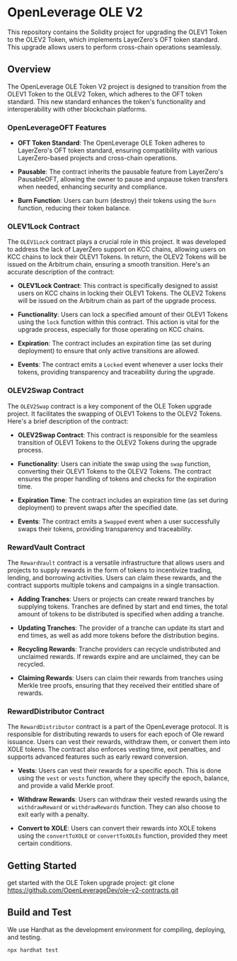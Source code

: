 # OpenLeverage OLE V2

This repository contains the Solidity project for upgrading the OLEV1 Token to the OLEV2 Token, which implements LayerZero's OFT token standard. This upgrade allows users to perform cross-chain operations seamlessly.

## Overview

The OpenLeverage OLE Token V2 project is designed to transition from the OLEV1 Token to the OLEV2 Token, which adheres to the OFT token standard. This new standard enhances the token's functionality and interoperability with other blockchain platforms.

### OpenLeverageOFT Features

- **OFT Token Standard**: The OpenLeverage OLE Token adheres to LayerZero's OFT token standard, ensuring compatibility with various LayerZero-based projects and cross-chain operations.

- **Pausable**: The contract inherits the pausable feature from LayerZero's PausableOFT, allowing the owner to pause and unpause token transfers when needed, enhancing security and compliance.

- **Burn Function**: Users can burn (destroy) their tokens using the `burn` function, reducing their token balance.

### OLEV1Lock Contract

The `OLEV1Lock` contract plays a crucial role in this project. It was developed to address the lack of LayerZero support on KCC chains, allowing users on KCC chains to lock their OLEV1 Tokens. In return, the OLEV2 Tokens will be issued on the Arbitrum chain, ensuring a smooth transition. Here's an accurate description of the contract:

- **OLEV1Lock Contract**: This contract is specifically designed to assist users on KCC chains in locking their OLEV1 Tokens. The  OLEV2 Tokens will be issued on the Arbitrum chain as part of the upgrade process.

- **Functionality**: Users can lock a specified amount of their OLEV1 Tokens using the `lock` function within this contract. This action is vital for the upgrade process, especially for those operating on KCC chains.

- **Expiration**: The contract includes an expiration time (as set during deployment) to ensure that only active transitions are allowed.

- **Events**: The contract emits a `Locked` event whenever a user locks their tokens, providing transparency and traceability during the upgrade.

### OLEV2Swap Contract

The `OLEV2Swap` contract is a key component of the OLE Token upgrade project. It facilitates the swapping of OLEV1 Tokens to the OLEV2 Tokens. Here's a brief description of the contract:

- **OLEV2Swap Contract**: This contract is responsible for the seamless transition of OLEV1 Tokens to the OLEV2 Tokens during the upgrade process.

- **Functionality**: Users can initiate the swap using the `swap` function, converting their OLEV1 Tokens to the OLEV2 Tokens. The contract ensures the proper handling of tokens and checks for the expiration time.

- **Expiration Time**: The contract includes an expiration time (as set during deployment) to prevent swaps after the specified date.

- **Events**: The contract emits a `Swapped` event when a user successfully swaps their tokens, providing transparency and traceability.

### RewardVault Contract

The `RewardVault` contract  is a versatile infrastructure that allows users and projects to supply rewards in the form of tokens to incentivize trading, lending, and borrowing activities. Users can claim these rewards, and the contract supports multiple tokens and campaigns in a single transaction.

- **Adding Tranches**: Users or projects can create reward tranches by supplying tokens. Tranches are defined by start and end times, the total amount of tokens to be distributed is specified when adding a tranche.

- **Updating Tranches**: The provider of a tranche can update its start and end times, as well as add more tokens before the distribution begins.

- **Recycling Rewards**: Tranche providers can recycle undistributed and unclaimed rewards. If rewards expire and are unclaimed, they can be recycled.

- **Claiming Rewards**: Users can claim their rewards from tranches using Merkle tree proofs, ensuring that they received their entitled share of rewards.

### RewardDistributor Contract

The `RewardDistributor` contract is a part of the OpenLeverage protocol. It is responsible for distributing rewards to users for each epoch of Ole reward issuance. Users can vest their rewards, withdraw them, or convert them into XOLE tokens. The contract also enforces vesting time, exit penalties, and supports advanced features such as early reward conversion.

- **Vests**: Users can vest their rewards for a specific epoch. This is done using the `vest` or `vests` function, where they specify the epoch, balance, and provide a valid Merkle proof.

- **Withdraw Rewards**: Users can withdraw their vested rewards using the `withdrawReward` or `withdrawRewards` function. They can also choose to exit early with a penalty.

- **Convert to XOLE**: Users can convert their rewards into XOLE tokens using the `convertToXOLE` or `convertToXOLEs` function, provided they meet certain conditions.


## Getting Started
get started with the OLE Token upgrade project:
git clone https://github.com/OpenLeverageDev/ole-v2-contracts.git


## Build and Test
We use Hardhat as the development environment for compiling, deploying, and testing.

`npx hardhat test`
